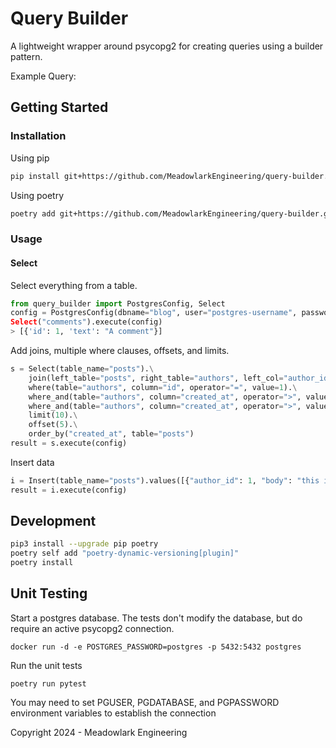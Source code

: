 # Query Builder

A lightweight wrapper around psycopg2 for creating queries using a builder pattern.

Example Query:


## Getting Started

### Installation

Using pip
```sh
pip install git+https://github.com/MeadowlarkEngineering/query-builder.git#egg=query-builder
```

Using poetry
```sh
poetry add git+https://github.com/MeadowlarkEngineering/query-builder.git
```

### Usage

#### Select

Select everything from a table.

```python
from query_builder import PostgresConfig, Select
config = PostgresConfig(dbname="blog", user="postgres-username", password="postgres-password)
Select("comments").execute(config)
> [{'id': 1, 'text': "A comment"}]
```

Add joins, multiple where clauses, offsets, and limits.

```python
s = Select(table_name="posts").\
    join(left_table="posts", right_table="authors", left_col="author_id", right_col="id").\
    where(table="authors", column="id", operator="=", value=1).\
    where_and(table="authors", column="created_at", operator=">", value="2024-01-01").\
    where_and(table="authors", column="created_at", operator=">", value="2024-01-01").\
    limit(10).\
    offset(5).\
    order_by("created_at", table="posts")
result = s.execute(config)
```

Insert data
```python
i = Insert(table_name="posts").values([{"author_id": 1, "body": "this is a post"}]).on_conflict('id', 'update')
result = i.execute(config)
```

## Development
```sh
pip3 install --upgrade pip poetry
poetry self add "poetry-dynamic-versioning[plugin]"
poetry install
```

## Unit Testing

Start a postgres database. The tests don't modify the database, but do require an active psycopg2 connection.

```
docker run -d -e POSTGRES_PASSWORD=postgres -p 5432:5432 postgres
```

Run the unit tests
```
poetry run pytest
```
You may need to set PGUSER, PGDATABASE, and PGPASSWORD environment variables to establish the connection

Copyright 2024 - Meadowlark Engineering